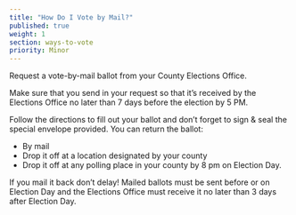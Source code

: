 ```yaml
---
title: "How Do I Vote by Mail?"
published: true
weight: 1
section: ways-to-vote
priority: Minor
---
```

Request a vote-by-mail ballot from your County Elections Office.  

Make sure that you send in your request so that it’s received by the Elections Office no later than 7 days before the election by 5 PM. 

Follow the directions to fill out your ballot and don’t forget to sign & seal the special envelope provided. You can return the ballot:
- By mail 
- Drop it off at a location designated by your county 
- Drop it off at any polling place in your county by 8 pm on Election Day.

If you mail it back don’t delay! Mailed ballots must be sent before or on Election Day and the Elections Office must receive it no later than 3 days after Election Day.
 
